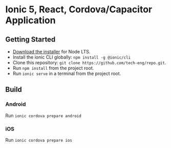 # Ionic 5, React, Cordova/Capacitor Application

## Getting Started

* [Download the installer](https://nodejs.org/) for Node LTS.
* Install the ionic CLI globally: `npm install -g @ionic/cli`
* Clone this repository: `git clone https://github.com/tech-eng/repo.git`.
* Run `npm install` from the project root.
* Run `ionic serve` in a terminal from the project root.

## Build

### Android

Run `ionic cordova prepare android`

### iOS

Run `ionic cordova prepare ios`
